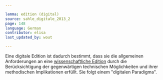 ```yaml
---

lemma: edition (digital)
source: sahle_digitale_2013_2
page: 148
language: German
contributor: elisa
last_updated_by: wout

---
```


Eine digitale Edition ist dadurch bestimmt, dass sie die allgemeinen Anforderungen an eine [wissenschaftliche Edition](editionScholarly.html) durch die Berücksichtigung der gegenwärtigen technischen Möglichkeiten und ihrer methodischen Implikationen erfüllt. Sie folgt einem "digitalen Paradigma".
